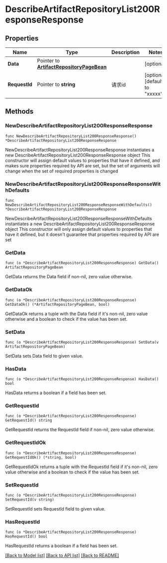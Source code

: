 # DescribeArtifactRepositoryList200ResponseResponse

## Properties

Name | Type | Description | Notes
------------ | ------------- | ------------- | -------------
**Data** | Pointer to [**ArtifactRepositoryPageBean**](ArtifactRepositoryPageBean.md) |  | [optional] 
**RequestId** | Pointer to **string** | 请求id | [optional] [default to "xxxxx"]

## Methods

### NewDescribeArtifactRepositoryList200ResponseResponse

`func NewDescribeArtifactRepositoryList200ResponseResponse() *DescribeArtifactRepositoryList200ResponseResponse`

NewDescribeArtifactRepositoryList200ResponseResponse instantiates a new DescribeArtifactRepositoryList200ResponseResponse object
This constructor will assign default values to properties that have it defined,
and makes sure properties required by API are set, but the set of arguments
will change when the set of required properties is changed

### NewDescribeArtifactRepositoryList200ResponseResponseWithDefaults

`func NewDescribeArtifactRepositoryList200ResponseResponseWithDefaults() *DescribeArtifactRepositoryList200ResponseResponse`

NewDescribeArtifactRepositoryList200ResponseResponseWithDefaults instantiates a new DescribeArtifactRepositoryList200ResponseResponse object
This constructor will only assign default values to properties that have it defined,
but it doesn't guarantee that properties required by API are set

### GetData

`func (o *DescribeArtifactRepositoryList200ResponseResponse) GetData() ArtifactRepositoryPageBean`

GetData returns the Data field if non-nil, zero value otherwise.

### GetDataOk

`func (o *DescribeArtifactRepositoryList200ResponseResponse) GetDataOk() (*ArtifactRepositoryPageBean, bool)`

GetDataOk returns a tuple with the Data field if it's non-nil, zero value otherwise
and a boolean to check if the value has been set.

### SetData

`func (o *DescribeArtifactRepositoryList200ResponseResponse) SetData(v ArtifactRepositoryPageBean)`

SetData sets Data field to given value.

### HasData

`func (o *DescribeArtifactRepositoryList200ResponseResponse) HasData() bool`

HasData returns a boolean if a field has been set.

### GetRequestId

`func (o *DescribeArtifactRepositoryList200ResponseResponse) GetRequestId() string`

GetRequestId returns the RequestId field if non-nil, zero value otherwise.

### GetRequestIdOk

`func (o *DescribeArtifactRepositoryList200ResponseResponse) GetRequestIdOk() (*string, bool)`

GetRequestIdOk returns a tuple with the RequestId field if it's non-nil, zero value otherwise
and a boolean to check if the value has been set.

### SetRequestId

`func (o *DescribeArtifactRepositoryList200ResponseResponse) SetRequestId(v string)`

SetRequestId sets RequestId field to given value.

### HasRequestId

`func (o *DescribeArtifactRepositoryList200ResponseResponse) HasRequestId() bool`

HasRequestId returns a boolean if a field has been set.


[[Back to Model list]](../README.md#documentation-for-models) [[Back to API list]](../README.md#documentation-for-api-endpoints) [[Back to README]](../README.md)


